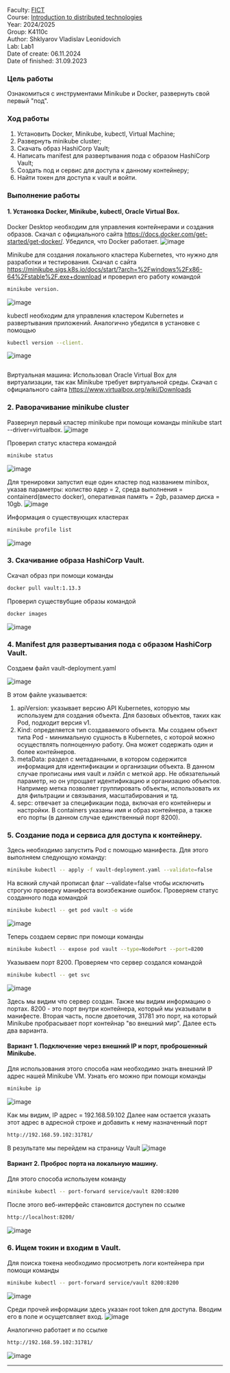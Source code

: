 Faculty: [FICT](https://fict.itmo.ru)<br>
Course: [Introduction to distributed technologies](https://github.com/itmo-ict-faculty/introduction-to-distributed-technologies)<br>
Year: 2024/2025<br>
Group: K4110c<br>
Author: Shklyarov Vladislav Leonidovich<br>
Lab: Lab1<br>
Date of create: 06.11.2024<br>
Date of finished: 31.09.2023<br>


### Цель работы
Ознакомиться с инструментами Minikube и Docker, развернуть свой первый "под".

### Ход работы
1) Установить Docker,  Minikube, kubectl, Virtual Machine;
2) Развернуть minikube cluster;
3) Скачать образ HashiCorp Vault;
4) Написать manifest для развертывания пода с образом HashiCorp Vault;
5) Создать под и сервис для доступа к данному контейнеру;
6) Найти токен для доступа к vault и войти.

### Выполнение работы
#### 1. Установка Docker, Minikube, kubectl, Oracle Virtual Box.

Docker Desktop необходим для управления контейнерами и создания образов. Скачал с официального сайта https://docs.docker.com/get-started/get-docker/. Убедился, что Docker работает. ![image](https://github.com/user-attachments/assets/91c8aaae-60aa-407d-b3ec-b4b652654c5f)
 

Minikube для создания локального кластера Kubernetes, что нужно для разработки и тестирования. Скачал с сайта https://minikube.sigs.k8s.io/docs/start/?arch=%2Fwindows%2Fx86-64%2Fstable%2F.exe+download и проверил его работу командой

```bash
minikube version.
```



![image](https://github.com/user-attachments/assets/a4a17a75-fa3e-4377-be24-04411e791077)



kubectl необходим для управления кластером Kubernetes и развертывания приложений. Аналогично убедился в установке с помощью 

```bash
kubectl version --client.
```

![image](https://github.com/user-attachments/assets/87470bcb-03d7-469d-a0e6-2181b75665e5)
```bash

```

Виртуальная машина: Использовал Oracle Virtual Box для виртуализации, так как Minikube требует виртуальной среды. Скачал с официального сайта https://www.virtualbox.org/wiki/Downloads

### 2. Раворачивание minikube cluster
Развернул первый кластер minikube при помощи команды minikube start --driver=virtualbox.
![image](https://github.com/user-attachments/assets/db589ab2-6b35-4f2a-b869-e6358835babd)

Проверил статус кластера командой
```bash
minikube status
```


![image](https://github.com/user-attachments/assets/c3a97348-6cdc-49a6-8af0-322470587c74)


Для тренировки запустил еще один кластер под названием minibox, указав параметры: колиство ядер = 2, среда выполнения = containerd(вместо docker), оперативная память = 2gb, разамер диска = 10gb.
![image](https://github.com/user-attachments/assets/087b8870-d1d7-4b72-bf47-b632eb711792)

Информация о существующих кластерах 
```bash
minikube profile list
```
![image](https://github.com/user-attachments/assets/ec486af7-be29-4354-939c-c7704afd6cca)

### 3. Скачивание образа HashiCorp Vault.

Cкачал образ при помощи команды 
```bash
docker pull vault:1.13.3
```
Проверил существубщие образы командой

```bash
docker images
```

![image](https://github.com/user-attachments/assets/db013f34-6a61-439f-a5b8-d404e23b1099)


### 4. Manifest для развертывания пода с образом HashiCorp Vault.

Создаем файл vault-deployment.yaml

![image](https://github.com/user-attachments/assets/58d68d80-2ab6-4269-99d5-2c88336175c8)

В этом файле указывается:
1) apiVersion: указывает версию API Kubernetes, которую мы используем для создания объекта. Для базовых объектов, таких как Pod, подходит версия v1.
2) Kind: определяется тип создаваемого объекта. Мы создаем объект типа Pod - минимальную сущность в Kubernetes, с которой можно осуществлять полноценную работу. Она может содержать один и более контейнеров.
3) metaData: раздел с метаданными, в котором содержится информация для идентификации и организации объекта. В данном случае прописаны имя vault и лэйбл с меткой app. Не обязательный параметр, но он упрощает идентификацию и организацию объектов. Например метка позволяет группировать объекты, использовать их для фильтрации и связывания, масштабирования и тд.
4) sepc: отвечает за спецификации пода, включая его контейнеры и настройки. В containers указаны имя и образ контейнера, а также его порты (в данном случае единственный порт 8200).

### 5. Создание пода и сервиса для доступа к контейнеру.

Здесь необходимо запустить Pod с помощью манифеста. Для этого выполняем следующую команду:

```bash
minikube kubectl -- apply -f vault-deployment.yaml --validate=false

```
На всякий случай прописал флаг --validate=false чтобы исключить строгую проверку манифеста воизбежание ошибок. Проверяем статус созданного пода командой
```bash
minikube kubectl -- get pod vault -o wide

```
![image](https://github.com/user-attachments/assets/76a88b6b-0f7a-4e97-9985-bd51f2f95aeb)

Теперь создаем сервис при помощи команды
```bash
minikube kubectl -- expose pod vault --type=NodePort --port=8200
```
Указываем порт 8200.
Проверяем что сервер создался командой 
```bash
minikube kubectl -- get svc
```
![image](https://github.com/user-attachments/assets/5c36a29b-2126-45a2-a613-e79358e3e6f1)

Здесь мы видим что сервер создан. Также мы видим информацию о портах. 8200 - это порт внутри контейнера, который мы указывали в манифесте. Вторая часть, после двоеточия, 31781 это порт, на который Minikube пробрасывает порт контейнар "во внешний мир". Далее есть два варианта.

#### Вариант 1. Подключение через внешний IP и порт, проброшенный Minikube.

Для использования этого способа нам необходимо знать внешний IP адрес нашей Minikube VM. Узнать его можно при помощи команды

```bash
minikube ip
```
![image](https://github.com/user-attachments/assets/35f93900-b717-4f7a-b171-4f7959926ca3)

Как мы видим, IP адрес = 192.168.59.102
Далее нам остается указать этот адрес в адресной строке и добавить к нему назначенный порт

```bash
http://192.168.59.102:31781/
```
В результате мы перейдем на страницу Vault
![image](https://github.com/user-attachments/assets/a03f901f-5571-4f1c-883d-7b43253cf1d2)

#### Вариант 2. Проброс порта на локальную машину.
Для этого способа используем команду 

```bash
minikube kubectl -- port-forward service/vault 8200:8200
```
После этого веб-интерфейс становится доступен по ссылке
```bash
http://localhost:8200/
```
![image](https://github.com/user-attachments/assets/1be8cd86-41dd-49ac-ba42-b44f97c94198)

### 6. Ищем токин и входим в Vault.

Для поиска токена необходимо просмотреть логи контейнера при помощи команды

```bash
minikube kubectl -- port-forward service/vault 8200:8200
```
![image](https://github.com/user-attachments/assets/2cafce0e-0345-439e-a9ac-2679095f30b8)

Среди прочей информации здесь указан root token для доступа.
Вводим его в поле и осущетсвляет вход.
![image](https://github.com/user-attachments/assets/56810da9-fb37-4f5c-979c-ff66260249fe)

Аналогично работает и по ссылке 

```bash
http://192.168.59.102:31781/
```

![image](https://github.com/user-attachments/assets/b734eadd-ceae-4614-b38d-7ab5380cba05)


------
